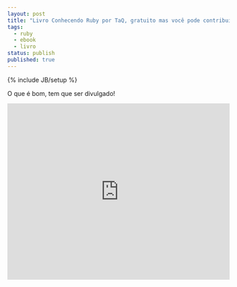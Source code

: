 ```yaml
---
layout: post
title: "Livro Conhecendo Ruby por TaQ, gratuito mas você pode contribuir"
tags:
  - ruby
  - ebook
  - livro
status: publish
published: true
---
```

{% include JB/setup %}

O que é bom, tem que ser divulgado!

<iframe width="100%" height="400" src="https://leanpub.com/conhecendo-ruby/embed" frameborder="0" allowtransparency="true"></iframe>